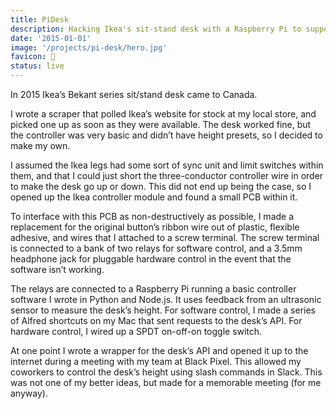 ```yaml
---
title: PiDesk
description: Hacking Ikea's sit-stand desk with a Raspberry Pi to support programatic control and realtime height feedback.
date: '2015-01-01'
image: '/projects/pi-desk/hero.jpg'
favicon: 🔩
status: live
---
```


In 2015 Ikea’s Bekant series sit/stand desk came to Canada.

I wrote a scraper that polled Ikea’s website for stock at my local store, and picked one up as soon as they were available. The desk worked fine, but the controller was very basic and didn’t have height presets, so I decided to make my own.

I assumed the Ikea legs had some sort of sync unit and limit switches within them, and that I could just short the three-conductor controller wire in order to make the desk go up or down. This did not end up being the case, so I opened up the Ikea controller module and found a small PCB within it.

To interface with this PCB as non-destructively as possible, I made a replacement for the original button’s ribbon wire out of plastic, flexible adhesive, and wires that I attached to a screw terminal. The screw terminal is connected to a bank of two relays for software control, and a 3.5mm headphone jack for pluggable hardware control in the event that the software isn’t working.

<PostImage size="large" src="/projects/pi-desk/hero.jpg" />

The relays are connected to a Raspberry Pi running a basic controller software I wrote in Python and Node.js. It uses feedback from an ultrasonic sensor to measure the desk’s height. For software control, I made a series of Alfred shortcuts on my Mac that sent requests to the desk’s API. For hardware control, I wired up a SPDT on-off-on toggle switch.

At one point I wrote a wrapper for the desk’s API and opened it up to the internet during a meeting with my team at Black Pixel. This allowed my coworkers to control the desk’s height using slash commands in Slack. This was not one of my better ideas, but made for a memorable meeting (for me anyway).
